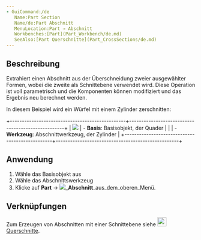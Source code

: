 ```yaml
---
- GuiCommand:/de
   Name:Part Section
   Name/de:Part Abschnitt
   MenuLocation:Part → Abschnitt
   Workbenches:[Part](Part_Workbench/de.md)
   SeeAlso:[Part Querschnitte](Part_CrossSections/de.md)
---
```



</div>

## Beschreibung

Extrahiert einen Abschnitt aus der Überschneidung zweier ausgewählter Formen, wobei die zweite als Schnittebene verwendet wird. Diese Operation ist voll parametrisch und die Komponenten können modifiziert und das Ergebnis neu berechnet werden.

In diesem Beispiel wird ein Würfel mit einem Zylinder zerschnitten:

+------------------------------------------------+---------------------------------------------------+
| ![](images/PartSection1_it.png ) | -   **Basis**: Basisobjekt, der Quader            |
|                                                | -   **Werkzeug**: Abschnittwerkzeug, der Zylinder |
+------------------------------------------------+---------------------------------------------------+




## Anwendung

1.  Wähle das Basisobjekt aus
2.  Wähle das Abschnittswerkzeug
3.  Klicke auf **Part** → **![](images/)_Abschnitt**_aus_dem_oberen_Menü.

## Verknüpfungen

Zum Erzeugen von Abschnitten mit einer Schnittebene siehe <img alt="" src=images/Part_CrossSections.svg  style="width:24px;"> [Querschnitte](Part_CrossSections/de.md).


<div class="mw-translate-fuzzy">





</div>


  
